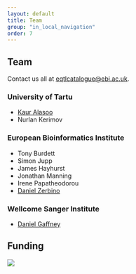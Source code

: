 ```yaml
---
layout: default
title: Team
group: "in_local_navigation"
order: 7
---
```


Team
----

Contact us all at [eqtlcatalogue@ebi.ac.uk](mailto:eqtlcatalogue@ebi.ac.uk).

### University of Tartu
- [Kaur Alasoo](https://kauralasoo.github.io/)
- Nurlan Kerimov

### European Bioinformatics Institute
- Tony Burdett
- Simon Jupp
- James Hayhurst
- Jonathan Manning
- Irene Papatheodorou
- [Daniel Zerbino](https://www.ebi.ac.uk/about/people/daniel-zerbino)

### Wellcome Sanger Institute
- [Daniel Gaffney](https://www.sanger.ac.uk/science/groups/gaffney-group)

Funding 
-------

<a href="https://www.opentargets.org/" style="border-bottom-style:none !important">
<img src="{{ site.baseurl }}/static/OT_logo.png">
</a>
